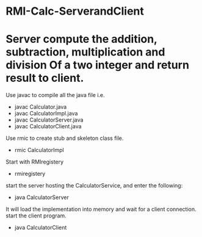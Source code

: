 # RMI-Calc-ServerandClient
# Server compute the addition, subtraction, multiplication and division Of a two integer and return result to client.

Use javac to compile all the java file i.e.
- javac Calculator.java
- javac CalculatorImpl.java
- javac CalculatorServer.java
- javac CalculatorClient.java


Use rmic to create stub and skeleton class file.
- rmic CalculatorImpl


Start with RMIregistery 
- rmiregistery

start the server hosting the CalculatorService, and enter the following:
 - java CalculatorServer
 
It will load the implementation into memory and wait for a client connection.
start the client program.

- java CalculatorClient

